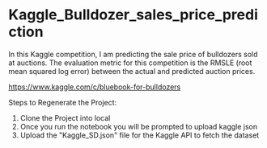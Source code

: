 # Kaggle_Bulldozer_sales_price_prediction
In this Kaggle competition, I am predicting the sale price of bulldozers sold at auctions.  The evaluation metric for this competition is the RMSLE (root mean squared log error) between the actual and predicted auction prices.

https://www.kaggle.com/c/bluebook-for-bulldozers

Steps to Regenerate the Project:

1. Clone the Project into local
2. Once you run the notebook you will be prompted to upload kaggle json
3. Upload the "Kaggle_SD.json" file for the Kaggle API to fetch the dataset
